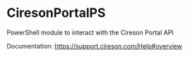 # CiresonPortalPS
PowerShell module to interact with the Cireson Portal API

Documentation: https://support.cireson.com/Help#overview

